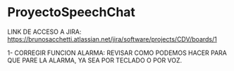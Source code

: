 # ProyectoSpeechChat

LINK DE ACCESO A JIRA: https://brunosacchetti.atlassian.net/jira/software/projects/CDV/boards/1

1- CORREGIR FUNCION ALARMA: REVISAR COMO PODEMOS HACER PARA QUE PARE LA ALARMA, YA SEA POR TECLADO O POR VOZ.
